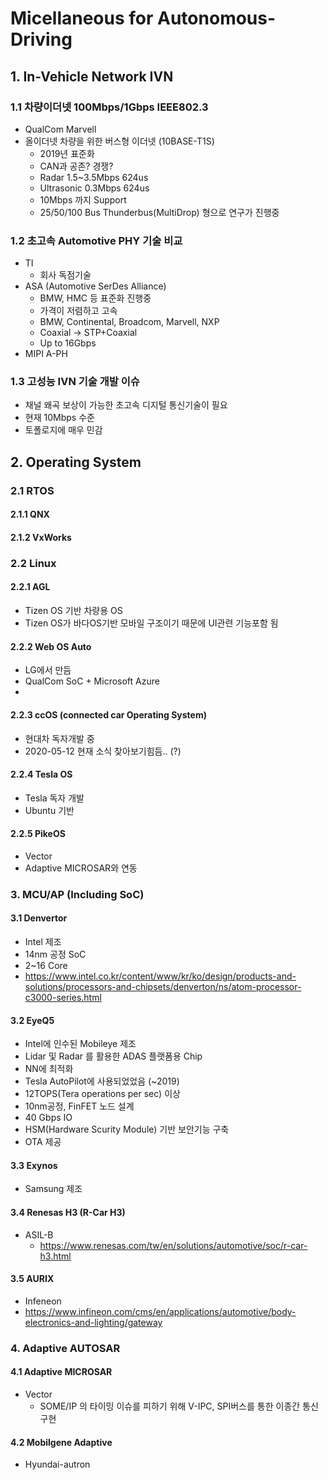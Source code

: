 # Micellaneous for Autonomous-Driving
## 1. In-Vehicle Network IVN
### 1.1 차량이더넷 100Mbps/1Gbps IEEE802.3
  * QualCom Marvell
  * 올이더넷 차량을 위한 버스형 이더넷 (10BASE-T1S)
    * 2019년 표준화
    * CAN과 공존? 경쟁?
    * Radar 1.5~3.5Mbps 624us
    * Ultrasonic 0.3Mbps 624us
    * 10Mbps 까지 Support
    * 25/50/100  Bus Thunderbus(MultiDrop) 형으로 연구가 진행중
### 1.2 초고속 Automotive PHY 기술 비교
  * TI
    * 회사 독점기술
  * ASA (Automotive SerDes Alliance)
    * BMW, HMC 등 표준화 진행중
    * 가격이 저렴하고 고속
    * BMW, Continental, Broadcom, Marvell, NXP 
    * Coaxial -> STP+Coaxial
    * Up to 16Gbps
  * MIPI A-PH

### 1.3 고성능 IVN 기술 개발 이슈
  * 채널 왜곡 보상이 가능한 초고속 디지털 통신기술이 필요
  * 현재 10Mbps 수준
  * 토폴로지에 매우 민감

## 2. Operating System
### 2.1 RTOS
#### 2.1.1 QNX
#### 2.1.2 VxWorks

### 2.2 Linux
#### 2.2.1 AGL
  * Tizen OS 기반 차량용 OS
  * Tizen OS가 바다OS기반 모바일 구조이기 때문에 UI관련 기능포함 됨

#### 2.2.2 Web OS Auto
  * LG에서 만듬
  * QualCom SoC + Microsoft Azure
  * 
#### 2.2.3 ccOS (connected car Operating System)
  * 현대차 독자개발 중
  * 2020-05-12 현재 소식 찾아보기힘듬.. (?)

#### 2.2.4 Tesla OS
  * Tesla 독자 개발
  * Ubuntu 기반

#### 2.2.5 PikeOS
  * Vector
  * Adaptive MICROSAR와 연동

### 3. MCU/AP (Including SoC)
#### 3.1 Denvertor
  * Intel 제조
  * 14nm 공정 SoC
  * 2~16 Core
  * https://www.intel.co.kr/content/www/kr/ko/design/products-and-solutions/processors-and-chipsets/denverton/ns/atom-processor-c3000-series.html

#### 3.2 EyeQ5
  * Intel에 인수된 Mobileye 제조
  * Lidar 및 Radar 를 활용한 ADAS 플랫폼용 Chip
  * NN에 최적화
  * Tesla AutoPilot에 사용되었었음 (~2019)
  * 12TOPS(Tera operations per sec) 이상 
  * 10nm공정, FinFET 노드 설계
  * 40 Gbps IO
  * HSM(Hardware Scurity Module) 기반 보안기능 구축
  * OTA 제공

#### 3.3 Exynos 
  * Samsung 제조
#### 3.4 Renesas H3 (R-Car H3)
  * ASIL-B
    * https://www.renesas.com/tw/en/solutions/automotive/soc/r-car-h3.html
#### 3.5 AURIX
  * Infeneon
  * https://www.infineon.com/cms/en/applications/automotive/body-electronics-and-lighting/gateway 


### 4. Adaptive AUTOSAR
#### 4.1 Adaptive MICROSAR
  * Vector
    * SOME/IP 의 타이밍 이슈를 피하기 위해 V-IPC, SPI버스를 통한 이종간 통신구현
#### 4.2 Mobilgene Adaptive
  * Hyundai-autron
  